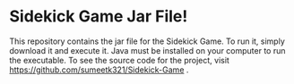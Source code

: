 # Sidekick Game Jar File!

This repository contains the jar file for the Sidekick Game. To run it, simply download it and execute it. Java must be installed on your computer to run the executable. To see the source code for the project, visit https://github.com/sumeetk321/Sidekick-Game .